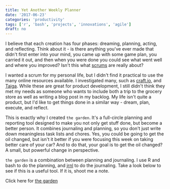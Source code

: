 ```yaml
---
title: Yet Another Weekly Planner
date: '2017-06-23'
categories: 'productivity'
tags: ['r', 'bash', 'projects', 'innovations', 'agile']
draft: no
---
```


I believe that each creation has four phases: dreaming, planning, acting, and reflecting. Think about it - is there anything you've ever made that didn't first enter into your mind, you came up with some game plan, you carried it out, and then when you were done you could see what went well and where you improved? Isn't this what [scrums](https://en.wikipedia.org/wiki/Scrum_(software_development)) are really about?

I wanted a scrum for my personal life, but I didn't find it practical to use the many online resources available. I investigated many, such as [craft.io](https://craft.io/), and [Taiga](https://taiga.io/). While these are great for product development, I still didn't think they met my needs as someone who wants to include both a trip to the grocery store as well as writing a blog post in my backlog. My life isn't quite a product, but I'd like to get things done in a similar way - dream, plan, execute, and reflect.

This is exactly why I created `the garden`. It's a full-circle planning and reporting tool designed to make you not only get stuff done, but become a better person. It combines journaling and planning, so you don't just write down meaningless task lists and chores. Yes, you could be going to get the oil changed, but isn't it better if you were focusing this week on taking better care of your car? And to do that, your goal is to get the oil changed? A small, but powerful change in perspective.

`the garden` is a combination between planning and journaling. I use R and bash to do the planning, and [jrnl](http://jrnl.sh/) to do the journaling. Take a look below to see if this is a useful tool. If it is, shoot me a note.

Click here for [the garden](https://github.com/bryanwhiting/the-garden)

 